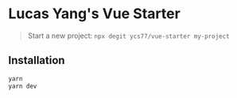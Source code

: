 # Lucas Yang's Vue Starter

> Start a new project: `npx degit ycs77/vue-starter my-project`

## Installation

```bash
yarn
yarn dev
```
